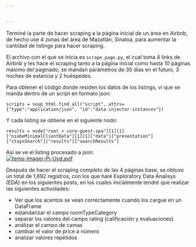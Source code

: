 ```yaml
---


---
```


<p>Terminé la parte de hacer scraping a la página inicial de un área en Airbnb, de hecho usé 4 zonas del área de Mazatlán, Sinaloa, para aumentar la cantidad de listings para hacer scraping.</p>
<p>El archivo con el que se inicia es <code>scrape_page.py</code>, el cual toma 4 links de Airbnb y les hace el scraping tanto a la página inicial como hasta 10 páginas máximo del paginado; se mandan parámetros de 30 días en el futuro, 3 noches de estancia y 2 huéspedes.</p>
<p>Para obtener el código donde residen los datos de los listings, ví que se manda dentro de un script en formato json:</p>
<p><code>scripts = soup_html.find_all("script", attrs={"type":"application/json", "id":"data-injector-instances"})</code></p>
<p>Y cada listing se obtiene en el siguiente nodo:</p>
<pre><code>results = node["root &gt; core-guest-spa"][1][1]["niobeMinimalClientData"][1][1]["data"]["presentation"]["staysSearch"]["results"]["searchResults"]
</code></pre>
<p>Así se ve el listing procesado a json:<br>
<a href="https://postimg.cc/HVW9C36y"><img src="https://i.postimg.cc/WbgWgHrX/temp-Imager-Pi-Uyd.avif" alt="temp-Imager-Pi-Uyd.avif"></a></p>
<p>Después de hacer el scraping completo de las 4 páginas base, se obtuvo un total de 1,692 registros, con los que haré Exploratory Data Analisys (EDA) en los siguientes posts, en los cuales inicialmente tendré que realizar las siguientes actividades:</p>
<ul>
<li>Ver que los acentos se vean correctamente cuando los cargue en un DataFrame</li>
<li>estandarizar el campo roomTypeCategory</li>
<li>separar los valores del campo rating (calificación y evaluaciones)</li>
<li>análizar el campo de camas</li>
<li>cambiar el valor de price a número</li>
<li>analizar valores repetidos</li>
</ul>

